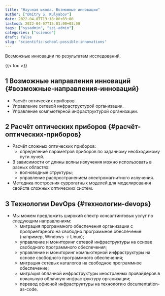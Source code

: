 ```yaml
---
title: "Научная школа. Возможные инновации"
author: ["Dmitry S. Kulyabov"]
date: 2022-04-07T13:18:00+03:00
lastmod: 2022-04-07T15:01:00+03:00
tags: ["sysadmin", "sci-admin"]
categories: ["science"]
draft: false
slug: "scientific-school-possible-innovations"
---
```


Возможные инновации по результатам исследований.

<!--more-->

{{< toc >}}


## <span class="section-num">1</span> Возможные направления инноваций {#возможные-направления-инноваций}

-   Расчёт оптических приборов.
-   Управление сетевой инфраструктурой организации.
-   Управление компьютерной инфраструктурой организации.


## <span class="section-num">2</span> Расчёт оптических приборов {#расчёт-оптических-приборов}

-   Расчёт сложных оптических приборов:
    -   определение параметров приборов по заданному необходимому пути лучей.
-   В зависимости от длины волны излучения можно использовать в разных областях:
    -   волноводные структуры;
    -   управление распространением электромагнитного излучения.
-   Методика построения суррогатных моделей для моделирования свойств сложных оптических систем.


## <span class="section-num">3</span> Технологии DevOps {#технологии-devops}

-   Мы можем предложить широкий спектр консалтинговых услуг по следующим направлениям:
    -   миграция программного обеспечения организации с проприетарного на свободно программное обеспечение (например, Windows -&gt; Linux);
    -   управление и мониторинг сетевой инфраструктуры на основе свободного программного обеспечения;
    -   управление и мониторинг компьютерной инфраструктуры на основе свободного программного обеспечения;
    -   миграция сетевых каталогов на свободное программное обеспечение;
    -   миграция облачной инфраструктуры иностранных провайдеров в локальную облачную инфраструктуру организации;
    -   перевод офисной инфраструктуры на технологию documentation-as-code.
